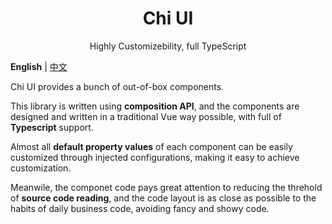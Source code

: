 <h1 align="center">Chi UI</h1>

<p align="center">Highly Customizebility, full TypeScript</p>

**English** | [中文](./README.zh-CN.md)

Chi UI provides a bunch of out-of-box components.

This library is written using **composition API**, and the components are designed and written in a traditional Vue way possible, with full of **Typescript** support.

Almost all **default property values** of each component can be easily customized through injected configurations, making it easy to achieve customization.

Meanwile, the componet code pays great attention to reducing the threhold of **source code reading**, and the code layout is as close as possible to the habits of daily business code, avoiding fancy and showy code.

